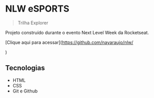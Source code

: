 # NLW eSPORTS

> Trilha Explorer

Projeto construído durante o evento Next Level Week
da Rocketseat.

[Clique aqui para acessar](https://github.com/nayaraujo/nlw/

)

## Tecnologias

- HTML
- CSS
- Git e Github
